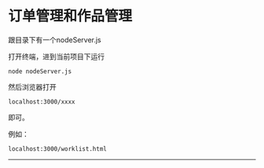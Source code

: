 # 订单管理和作品管理

####

跟目录下有一个nodeServer.js

打开终端，进到当前项目下运行

`node nodeServer.js`

然后浏览器打开

`localhost:3000/xxxx`

即可。

例如：

`localhost:3000/worklist.html`

***